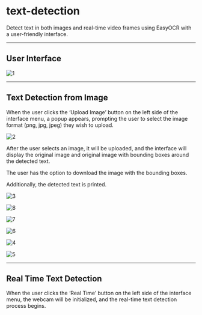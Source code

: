 # text-detection
Detect text in both images and real-time video frames using EasyOCR with a user-friendly interface.

---

## User Interface
![1](https://github.com/polatsemih/text-detection/assets/108647559/ee54e7a1-07d9-40e3-a95e-471081ab7e13)

---

## Text Detection from Image
When the user clicks the ‘Upload Image’ button on the left side of the interface menu, a popup appears, prompting the user to select the image format (png, jpg, jpeg) they wish to upload.

![2](https://github.com/polatsemih/text-detection/assets/108647559/6173c5db-653b-4b62-9c53-8679e52301f2)

After the user selects an image, it will be uploaded, and the interface will display the original image and original image with bounding boxes around the detected text.

The user has the option to download the image with the bounding boxes.

Additionally, the detected text is printed.

![3](https://github.com/polatsemih/text-detection/assets/108647559/53052c55-640d-487a-9d62-e52832a3550b)

![8](https://github.com/polatsemih/text-detection/assets/108647559/a7c5a04a-6d39-4b95-9fd2-1e7ed18931a9)

![7](https://github.com/polatsemih/text-detection/assets/108647559/517a14ed-8a0f-44d8-b673-4b0d63db23bb)

![6](https://github.com/polatsemih/text-detection/assets/108647559/765fe9e7-0e1f-4058-9d67-6a9bef2e149d)

![4](https://github.com/polatsemih/text-detection/assets/108647559/682e884c-3624-4215-89c6-f8b97d1149f7)

![5](https://github.com/polatsemih/text-detection/assets/108647559/f8e07512-6aca-48c8-85fd-bba6785e650e)

---

## Real Time Text Detection
When the user clicks the ‘Real Time’ button on the left side of the interface menu, the webcam will be initialized, and the real-time text detection process begins.
